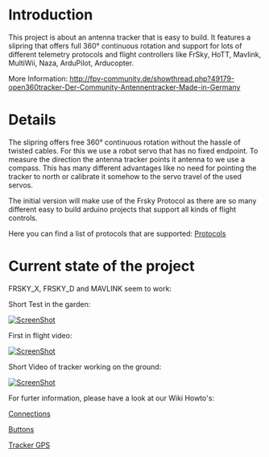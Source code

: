 Introduction
=====
This project is about an antenna tracker that is easy to build. It features a slipring that offers full 360° continuous rotation and support for lots of different telemetry protocols and flight controllers like FrSky, HoTT, Mavlink, MultiWii, Naza, ArduPilot, Arducopter.

More Information: http://fpv-community.de/showthread.php?49179-open360tracker-Der-Community-Antennentracker-Made-in-Germany

Details
=====
The slipring offers free 360° continuous rotation without the hassle of twisted cables. For this we use a robot servo that has no fixed endpoint. To measure the direction the antenna tracker points it antenna to we use a compass. This has many different advantages like no need for pointing the tracker to north or calibrate it somehow to the servo travel of the used servos.

The initial version will make use of the Frsky Protocol as there are so many different easy to build arduino projects that support all kinds of flight controls.

Here you can find a list of protocols that are supported: [Protocols](https://github.com/SamuelBrucksch/open360tracker/wiki/Protocols)

Current state of the project
=====
FRSKY_X, FRSKY_D and MAVLINK seem to work:

Short Test in the garden:

[![ScreenShot](http://img.youtube.com/vi/F41oIQ15KQs/0.jpg)](https://www.youtube.com/watch?v=F41oIQ15KQs)

First in flight video:

[![ScreenShot](http://img.youtube.com/vi/KduENCHV0qc/0.jpg)](https://www.youtube.com/watch?v=KduENCHV0qc)

Short Video of tracker working on the ground:

[![ScreenShot](http://img.youtube.com/vi/t7Wg0ki7fN8/0.jpg)](https://www.youtube.com/watch?v=t7Wg0ki7fN8)


For furter information, please have a look at our Wiki Howto's:

[Connections](https://github.com/SamuelBrucksch/open360tracker/wiki/Anschlussdiagram)

[Buttons](https://github.com/SamuelBrucksch/open360tracker/wiki/Buttons)

[Tracker GPS](https://github.com/SamuelBrucksch/open360tracker/wiki/Tracker-GPS)
